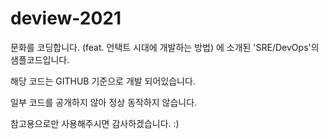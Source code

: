 # deview-2021

문화를 코딩합니다. (feat. 언택트 시대에 개발하는 방법) 에 소개된 'SRE/DevOps'의 샘플코드입니다.

해당 코드는 GITHUB 기준으로 개발 되어있습니다.

일부 코드를 공개하지 않아 정상 동작하지 않습니다. 

참고용으로만 사용해주시면 감사하겠습니다. :)
